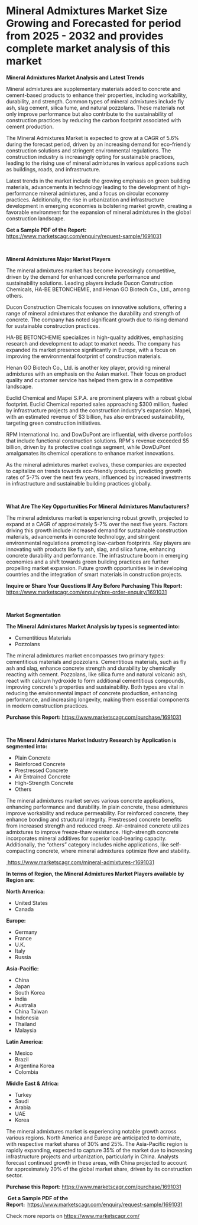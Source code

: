 <p><h1>Mineral Admixtures Market Size Growing and Forecasted for period from 2025 - 2032 and provides complete market analysis of this market</h1></p><p><strong>Mineral Admixtures Market Analysis and Latest Trends</strong></p>
<p><p>Mineral admixtures are supplementary materials added to concrete and cement-based products to enhance their properties, including workability, durability, and strength. Common types of mineral admixtures include fly ash, slag cement, silica fume, and natural pozzolans. These materials not only improve performance but also contribute to the sustainability of construction practices by reducing the carbon footprint associated with cement production.</p><p>The Mineral Admixtures Market is expected to grow at a CAGR of 5.6% during the forecast period, driven by an increasing demand for eco-friendly construction solutions and stringent environmental regulations. The construction industry is increasingly opting for sustainable practices, leading to the rising use of mineral admixtures in various applications such as buildings, roads, and infrastructure. </p><p>Latest trends in the market include the growing emphasis on green building materials, advancements in technology leading to the development of high-performance mineral admixtures, and a focus on circular economy practices. Additionally, the rise in urbanization and infrastructure development in emerging economies is bolstering market growth, creating a favorable environment for the expansion of mineral admixtures in the global construction landscape.</p></p>
<p><strong>Get a Sample PDF of the Report:&nbsp;</strong> <a href="https://www.marketscagr.com/enquiry/request-sample/1691031?utm_campaign=3442&utm_medium=2&utm_source=Github&utm_content=ia&utm_term=01042025&utm_id=mineral-admixtures">https://www.marketscagr.com/enquiry/request-sample/1691031</a></p>
<p>&nbsp;</p>
<p><strong>Mineral Admixtures Major Market Players</strong></p>
<p><p>The mineral admixtures market has become increasingly competitive, driven by the demand for enhanced concrete performance and sustainability solutions. Leading players include Ducon Construction Chemicals, HA-BE BETONCHEMIE, and Henan GO Biotech Co., Ltd., among others.</p><p>Ducon Construction Chemicals focuses on innovative solutions, offering a range of mineral admixtures that enhance the durability and strength of concrete. The company has noted significant growth due to rising demand for sustainable construction practices.</p><p>HA-BE BETONCHEMIE specializes in high-quality additives, emphasizing research and development to adapt to market needs. The company has expanded its market presence significantly in Europe, with a focus on improving the environmental footprint of construction materials.</p><p>Henan GO Biotech Co., Ltd. is another key player, providing mineral admixtures with an emphasis on the Asian market. Their focus on product quality and customer service has helped them grow in a competitive landscape.</p><p>Euclid Chemical and Mapei S.P.A. are prominent players with a robust global footprint. Euclid Chemical reported sales approaching $300 million, fueled by infrastructure projects and the construction industry's expansion. Mapei, with an estimated revenue of $3 billion, has also embraced sustainability, targeting green construction initiatives.</p><p>RPM International Inc. and DowDuPont are influential, with diverse portfolios that include functional construction solutions. RPM's revenue exceeded $5 billion, driven by its protective coatings segment, while DowDuPont amalgamates its chemical operations to enhance market innovations.</p><p>As the mineral admixtures market evolves, these companies are expected to capitalize on trends towards eco-friendly products, predicting growth rates of 5-7% over the next few years, influenced by increased investments in infrastructure and sustainable building practices globally.</p></p>
<p>&nbsp;</p>
<p><strong>What Are The Key Opportunities For Mineral Admixtures Manufacturers?</strong></p>
<p><p>The mineral admixtures market is experiencing robust growth, projected to expand at a CAGR of approximately 5-7% over the next five years. Factors driving this growth include increased demand for sustainable construction materials, advancements in concrete technology, and stringent environmental regulations promoting low-carbon footprints. Key players are innovating with products like fly ash, slag, and silica fume, enhancing concrete durability and performance. The infrastructure boom in emerging economies and a shift towards green building practices are further propelling market expansion. Future growth opportunities lie in developing countries and the integration of smart materials in construction projects.</p></p>
<p><strong>Inquire or Share Your Questions If Any Before Purchasing This Report:</strong> <a href="https://www.marketscagr.com/enquiry/pre-order-enquiry/1691031?utm_campaign=3442&utm_medium=2&utm_source=Github&utm_content=ia&utm_term=01042025&utm_id=mineral-admixtures">https://www.marketscagr.com/enquiry/pre-order-enquiry/1691031</a></p>
<p>&nbsp;</p>
<p><strong>Market Segmentation</strong></p>
<p><strong>The Mineral Admixtures Market Analysis by types is segmented into:</strong></p>
<p><ul><li>Cementitious Materials</li><li>Pozzolans</li></ul></p>
<p><p>The mineral admixtures market encompasses two primary types: cementitious materials and pozzolans. Cementitious materials, such as fly ash and slag, enhance concrete strength and durability by chemically reacting with cement. Pozzolans, like silica fume and natural volcanic ash, react with calcium hydroxide to form additional cementitious compounds, improving concrete's properties and sustainability. Both types are vital in reducing the environmental impact of concrete production, enhancing performance, and increasing longevity, making them essential components in modern construction practices.</p></p>
<p><strong>Purchase this Report:&nbsp;</strong><a href="https://www.marketscagr.com/purchase/1691031?utm_campaign=3442&utm_medium=2&utm_source=Github&utm_content=ia&utm_term=01042025&utm_id=mineral-admixtures">https://www.marketscagr.com/purchase/1691031</a></p>
<p>&nbsp;</p>
<p><strong>The Mineral Admixtures Market Industry Research by Application is segmented into:</strong></p>
<p><ul><li>Plain Concrete</li><li>Reinforced Concrete</li><li>Prestressed Concrete</li><li>Air Entrained Concrete</li><li>High-Strength Concrete</li><li>Others</li></ul></p>
<p><p>The mineral admixtures market serves various concrete applications, enhancing performance and durability. In plain concrete, these admixtures improve workability and reduce permeability. For reinforced concrete, they enhance bonding and structural integrity. Prestressed concrete benefits from increased strength and reduced creep. Air-entrained concrete utilizes admixtures to improve freeze-thaw resistance. High-strength concrete incorporates mineral additives for superior load-bearing capacity. Additionally, the “others” category includes niche applications, like self-compacting concrete, where mineral admixtures optimize flow and stability.</p></p>
<p><a href="https://www.marketscagr.com/mineral-admixtures-r1691031?utm_campaign=3442&utm_medium=2&utm_source=Github&utm_content=ia&utm_term=01042025&utm_id=mineral-admixtures">&nbsp;https://www.marketscagr.com/mineral-admixtures-r1691031</a></p>
<p><strong>In terms of Region, the Mineral Admixtures Market Players available by Region are:</strong></p>
<p>
    <p> <strong> North America: </strong>
        <ul>
            <li>United States</li>
            <li>Canada</li>
        </ul>
        </p> 
    <p> <strong> Europe: </strong>
        <ul>
            <li>Germany</li>
            <li>France</li>
            <li>U.K.</li>
            <li>Italy</li>
            <li>Russia</li>
        </ul>
        </p> 
    <p> <strong> Asia-Pacific: </strong>
        <ul>
            <li>China</li>
            <li>Japan</li>
            <li>South Korea</li>
            <li>India</li>
            <li>Australia</li>
            <li>China Taiwan</li>
            <li>Indonesia</li>
            <li>Thailand</li>
            <li>Malaysia</li>
        </ul>
        </p> 
    <p> <strong> Latin America: </strong>
        <ul>
            <li>Mexico</li>
            <li>Brazil</li>
            <li>Argentina Korea</li>
            <li>Colombia</li>
        </ul>
        </p> 
    <p> <strong> Middle East & Africa: </strong>
        <ul>
            <li>Turkey</li>
            <li>Saudi</li>
            <li>Arabia</li>
            <li>UAE</li>
            <li>Korea</li>
        </ul>
    </p>
    </p>
<p><p>The mineral admixtures market is experiencing notable growth across various regions. North America and Europe are anticipated to dominate, with respective market shares of 30% and 25%. The Asia-Pacific region is rapidly expanding, expected to capture 35% of the market due to increasing infrastructure projects and urbanization, particularly in China. Analysts forecast continued growth in these areas, with China projected to account for approximately 20% of the global market share, driven by its construction sector.</p></p>
<p><strong>Purchase this Report: </strong><a href="https://www.marketscagr.com/purchase/1691031?utm_campaign=3442&utm_medium=2&utm_source=Github&utm_content=ia&utm_term=01042025&utm_id=mineral-admixtures">https://www.marketscagr.com/purchase/1691031</a></p>
<p>&nbsp;<strong>Get a Sample PDF of the Report:&nbsp;&nbsp;</strong><a href="https://www.marketscagr.com/enquiry/request-sample/1691031?utm_campaign=3442&utm_medium=2&utm_source=Github&utm_content=ia&utm_term=01042025&utm_id=mineral-admixtures">https://www.marketscagr.com/enquiry/request-sample/1691031</a></p>
<p><strong></strong></p>
<p>Check more reports on <a href="https://www.marketscagr.com/?utm_campaign=3442&utm_medium=2&utm_source=Github&utm_content=ia&utm_term=01042025&utm_id=mineral-admixtures">https://www.marketscagr.com/</a></p>